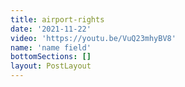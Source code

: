 ```yaml
---
title: airport-rights
date: '2021-11-22'
video: 'https://youtu.be/VuQ23mhyBV8'
name: 'name field'
bottomSections: []
layout: PostLayout
---
```


